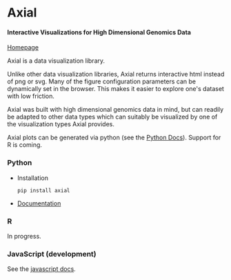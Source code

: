 # Axial

#### Interactive Visualizations for High Dimensional Genomics Data

[Homepage](http://alexlenail.me/Axial/)

Axial is a data visualization library.

Unlike other data visualization libraries, Axial returns interactive html instead of png or svg.
Many of the figure configuration parameters can be dynamically set in the browser.
This makes it easier to explore one's dataset with low friction.

Axial was built with high dimensional genomics data in mind, but can readily be adapted to other data types which can suitably be visualized by one of the visualization types Axial provides.

Axial plots can be generated via python (see the [Python Docs](http://alexlenail.me/Axial/html/index.html)). Support for R is coming.

### Python

- Installation

    ```
    pip install axial
    ```
- [Documentation](http://alexlenail.me/Axial/html/index.html)

### R

In progress.


### JavaScript (development)

See the [javascript docs]().
